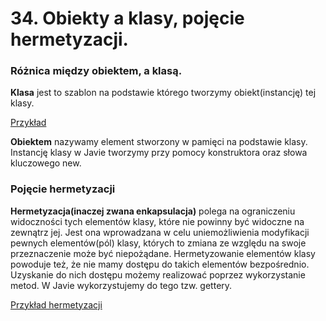 # 34. Obiekty a klasy, pojęcie hermetyzacji.

### Różnica między obiektem, a klasą. 
**Klasa** jest to szablon na podstawie którego tworzymy obiekt(instancję) tej klasy.

[Przykład](class_vs_object/Car.java)

**Obiektem** nazywamy element stworzony w pamięci na podstawie klasy. Instancję klasy w Javie tworzymy przy pomocy konstruktora oraz słowa kluczowego new.

### Pojęcie hermetyzacji

**Hermetyzacja(inaczej zwana enkapsulacja)** polega na ograniczeniu widoczności tych elementów klasy, które nie powinny być widoczne na zewnątrz jej.
Jest ona wprowadzana w celu uniemożliwienia modyfikacji pewnych elementów(pól) klasy, których to zmiana ze względu na swoje przeznaczenie może być niepożądane.
Hermetyzowanie elementów klasy powoduje też, że nie mamy dostępu do takich elementów bezpośrednio. Uzyskanie do nich dostępu możemy realizować poprzez wykorzystanie metod. W Javie wykorzystujemy do tego tzw. gettery.

[Przykład hermetyzacji](hermetyzacja/Car.java)